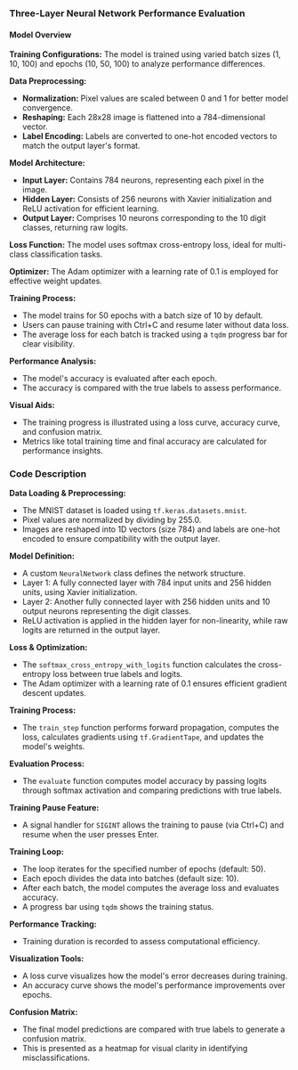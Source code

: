 



### Three-Layer Neural Network Performance Evaluation

#### Model Overview
**Training Configurations:**
The model is trained using varied batch sizes (1, 10, 100) and epochs (10, 50, 100) to analyze performance differences.

**Data Preprocessing:**
- **Normalization:** Pixel values are scaled between 0 and 1 for better model convergence.
- **Reshaping:** Each 28x28 image is flattened into a 784-dimensional vector.
- **Label Encoding:** Labels are converted to one-hot encoded vectors to match the output layer's format.

**Model Architecture:**
- **Input Layer:** Contains 784 neurons, representing each pixel in the image.
- **Hidden Layer:** Consists of 256 neurons with Xavier initialization and ReLU activation for efficient learning.
- **Output Layer:** Comprises 10 neurons corresponding to the 10 digit classes, returning raw logits.

**Loss Function:**
The model uses softmax cross-entropy loss, ideal for multi-class classification tasks.

**Optimizer:**
The Adam optimizer with a learning rate of 0.1 is employed for effective weight updates.

**Training Process:**
- The model trains for 50 epochs with a batch size of 10 by default.
- Users can pause training with Ctrl+C and resume later without data loss.
- The average loss for each batch is tracked using a `tqdm` progress bar for clear visibility.

**Performance Analysis:**
- The model's accuracy is evaluated after each epoch.
- The accuracy is compared with the true labels to assess performance.

**Visual Aids:**
- The training progress is illustrated using a loss curve, accuracy curve, and confusion matrix.
- Metrics like total training time and final accuracy are calculated for performance insights.

### Code Description
**Data Loading & Preprocessing:**
- The MNIST dataset is loaded using `tf.keras.datasets.mnist`.
- Pixel values are normalized by dividing by 255.0.
- Images are reshaped into 1D vectors (size 784) and labels are one-hot encoded to ensure compatibility with the output layer.

**Model Definition:**
- A custom `NeuralNetwork` class defines the network structure.
- Layer 1: A fully connected layer with 784 input units and 256 hidden units, using Xavier initialization.
- Layer 2: Another fully connected layer with 256 hidden units and 10 output neurons representing the digit classes.
- ReLU activation is applied in the hidden layer for non-linearity, while raw logits are returned in the output layer.

**Loss & Optimization:**
- The `softmax_cross_entropy_with_logits` function calculates the cross-entropy loss between true labels and logits.
- The Adam optimizer with a learning rate of 0.1 ensures efficient gradient descent updates.

**Training Process:**
- The `train_step` function performs forward propagation, computes the loss, calculates gradients using `tf.GradientTape`, and updates the model's weights.

**Evaluation Process:**
- The `evaluate` function computes model accuracy by passing logits through softmax activation and comparing predictions with true labels.

**Training Pause Feature:**
- A signal handler for `SIGINT` allows the training to pause (via Ctrl+C) and resume when the user presses Enter.

**Training Loop:**
- The loop iterates for the specified number of epochs (default: 50).
- Each epoch divides the data into batches (default size: 10).
- After each batch, the model computes the average loss and evaluates accuracy.
- A progress bar using `tqdm` shows the training status.

**Performance Tracking:**
- Training duration is recorded to assess computational efficiency.

**Visualization Tools:**
- A loss curve visualizes how the model's error decreases during training.
- An accuracy curve shows the model's performance improvements over epochs.

**Confusion Matrix:**
- The final model predictions are compared with true labels to generate a confusion matrix.
- This is presented as a heatmap for visual clarity in identifying misclassifications.

